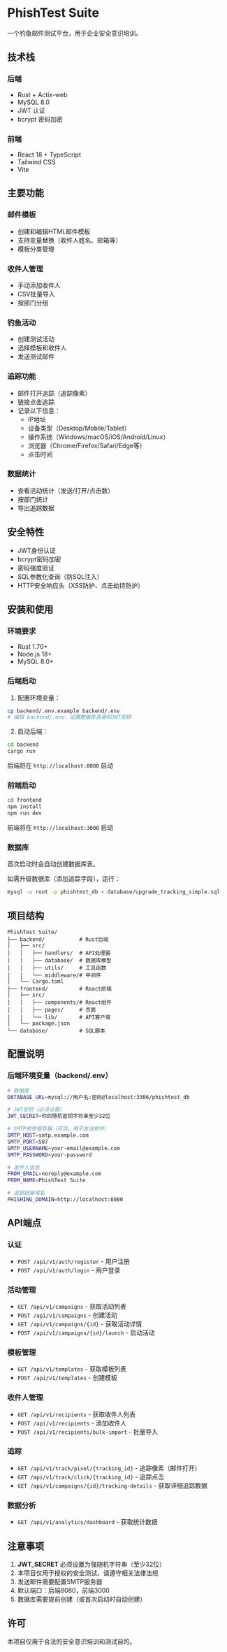 # PhishTest Suite

一个钓鱼邮件测试平台，用于企业安全意识培训。

## 技术栈

### 后端
- Rust + Actix-web
- MySQL 8.0
- JWT 认证
- bcrypt 密码加密

### 前端
- React 18 + TypeScript
- Tailwind CSS
- Vite

## 主要功能

### 邮件模板
- 创建和编辑HTML邮件模板
- 支持变量替换（收件人姓名、邮箱等）
- 模板分类管理

### 收件人管理
- 手动添加收件人
- CSV批量导入
- 按部门分组

### 钓鱼活动
- 创建测试活动
- 选择模板和收件人
- 发送测试邮件

### 追踪功能
- 邮件打开追踪（追踪像素）
- 链接点击追踪
- 记录以下信息：
  - IP地址
  - 设备类型（Desktop/Mobile/Tablet）
  - 操作系统（Windows/macOS/iOS/Android/Linux）
  - 浏览器（Chrome/Firefox/Safari/Edge等）
  - 点击时间

### 数据统计
- 查看活动统计（发送/打开/点击数）
- 按部门统计
- 导出追踪数据

## 安全特性

- JWT身份认证
- bcrypt密码加密
- 密码强度验证
- SQL参数化查询（防SQL注入）
- HTTP安全响应头（XSS防护、点击劫持防护）

## 安装和使用

### 环境要求
- Rust 1.70+
- Node.js 18+
- MySQL 8.0+

### 后端启动

1. 配置环境变量：
```bash
cp backend/.env.example backend/.env
# 编辑 backend/.env，设置数据库连接和JWT密钥
```

2. 启动后端：
```bash
cd backend
cargo run
```

后端将在 `http://localhost:8080` 启动

### 前端启动

```bash
cd frontend
npm install
npm run dev
```

前端将在 `http://localhost:3000` 启动

### 数据库

首次启动时会自动创建数据库表。

如需升级数据库（添加追踪字段），运行：
```bash
mysql -u root -p phishtest_db < database/upgrade_tracking_simple.sql
```

## 项目结构

```
PhishTest Suite/
├── backend/           # Rust后端
│   ├── src/
│   │   ├── handlers/  # API处理器
│   │   ├── database/  # 数据库模型
│   │   ├── utils/     # 工具函数
│   │   └── middleware/# 中间件
│   └── Cargo.toml
├── frontend/          # React前端
│   ├── src/
│   │   ├── components/# React组件
│   │   ├── pages/     # 页面
│   │   └── lib/       # API客户端
│   └── package.json
└── database/          # SQL脚本
```

## 配置说明

### 后端环境变量（backend/.env）

```bash
# 数据库
DATABASE_URL=mysql://用户名:密码@localhost:3306/phishtest_db

# JWT密钥（必须设置）
JWT_SECRET=你的随机密钥字符串至少32位

# SMTP邮件服务器（可选，用于发送邮件）
SMTP_HOST=smtp.example.com
SMTP_PORT=587
SMTP_USERNAME=your-email@example.com
SMTP_PASSWORD=your-password

# 发件人信息
FROM_EMAIL=noreply@example.com
FROM_NAME=PhishTest Suite

# 追踪链接域名
PHISHING_DOMAIN=http://localhost:8080
```

## API端点

### 认证
- `POST /api/v1/auth/register` - 用户注册
- `POST /api/v1/auth/login` - 用户登录

### 活动管理
- `GET /api/v1/campaigns` - 获取活动列表
- `POST /api/v1/campaigns` - 创建活动
- `GET /api/v1/campaigns/{id}` - 获取活动详情
- `POST /api/v1/campaigns/{id}/launch` - 启动活动

### 模板管理
- `GET /api/v1/templates` - 获取模板列表
- `POST /api/v1/templates` - 创建模板

### 收件人管理
- `GET /api/v1/recipients` - 获取收件人列表
- `POST /api/v1/recipients` - 添加收件人
- `POST /api/v1/recipients/bulk-import` - 批量导入

### 追踪
- `GET /api/v1/track/pixel/{tracking_id}` - 追踪像素（邮件打开）
- `GET /api/v1/track/click/{tracking_id}` - 追踪点击
- `GET /api/v1/campaigns/{id}/tracking-details` - 获取详细追踪数据

### 数据分析
- `GET /api/v1/analytics/dashboard` - 获取统计数据

## 注意事项

1. **JWT_SECRET** 必须设置为强随机字符串（至少32位）
2. 本项目仅用于授权的安全测试，请遵守相关法律法规
3. 发送邮件需要配置SMTP服务器
4. 默认端口：后端8080，前端3000
5. 数据库需要提前创建（或首次启动时自动创建）

## 许可

本项目仅用于合法的安全意识培训和测试目的。
